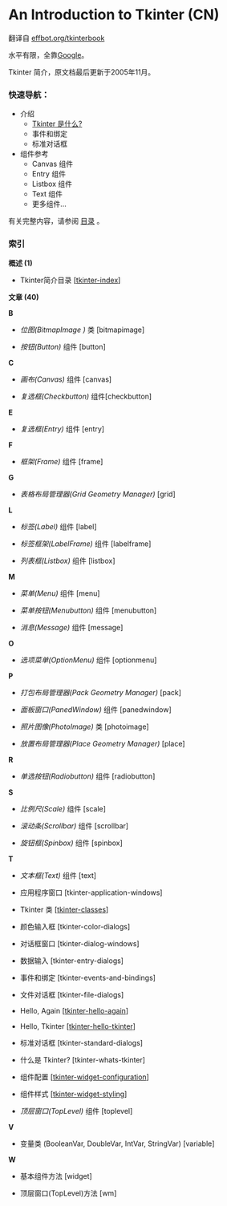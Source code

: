 # An Introduction to Tkinter (CN) #
翻译自 [effbot.org/tkinterbook](http://effbot.org/tkinterbook/)

水平有限，全靠[Google](http://translate.google.cn/)。


Tkinter 简介，原文档最后更新于2005年11月。

### 快速导航： ###

- 介绍
  - [Tkinter 是什么?](whats-tkinter.md)
  - 事件和绑定
  - 标准对话框
- 组件参考
  - Canvas 组件
  - Entry 组件
  - Listbox 组件
  - Text 组件
  - 更多组件…


有关完整内容，请参阅 [目录](index.md) 。

### 索引 ###

**概述 (1)**

- Tkinter简介目录 [[tkinter-index](index.md)]

**文章 (40)**

**B**

- *位图(BitmapImage )* 类 [bitmapimage]

- *按钮(Button)* 组件 [button]

**C**

- *画布(Canvas)* 组件 [canvas]

- *复选框(Checkbutton)* 组件[checkbutton]

**E**

- *复选框(Entry)* 组件 [entry]

**F**

- *框架(Frame)* 组件 [frame]

**G**

- *表格布局管理器(Grid Geometry Manager)* [grid]

**L**

- *标签(Label)* 组件 [label]

- *标签框架(LabelFrame)* 组件 [labelframe]

- *列表框(Listbox)* 组件 [listbox]

**M**

- *菜单(Menu)* 组件 [menu]

- *菜单按钮(Menubutton)* 组件 [menubutton]

- *消息(Message)* 组件 [message]

**O**

- *选项菜单(OptionMenu)* 组件 [optionmenu]

**P**

- *打包布局管理器(Pack Geometry Manager)* [pack]

- *面板窗口(PanedWindow)* 组件 [panedwindow]

- *照片图像(PhotoImage)* 类 [photoimage]

- *放置布局管理器(Place Geometry Manager)* [place]

**R**

- *单选按钮(Radiobutton)* 组件 [radiobutton]

**S**

- *比例尺(Scale)* 组件 [scale]

- *滚动条(Scrollbar)* 组件 [scrollbar]

- *旋钮框(Spinbox)* 组件 [spinbox]

**T**

- *文本框(Text)* 组件 [text]

- 应用程序窗口 [tkinter-application-windows]

- Tkinter 类 [[tkinter-classes](tkinter-classes.md)]

- 颜色输入框 [tkinter-color-dialogs]

- 对话框窗口 [tkinter-dialog-windows]

- 数据输入 [tkinter-entry-dialogs]

- 事件和绑定 [tkinter-events-and-bindings]

- 文件对话框 [tkinter-file-dialogs]

- Hello, Again [[tkinter-hello-again](hello-again.md)]

- Hello, Tkinter [[tkinter-hello-tkinter](hello-tkinter.md)]

- 标准对话框 [tkinter-standard-dialogs]

- 什么是 Tkinter? [tkinter-whats-tkinter]

- 组件配置 [[tkinter-widget-configuration](widget-configuration.md)]

- 组件样式 [[tkinter-widget-styling](widget-styling.md)]

- *顶层窗口(TopLevel)* 组件 [toplevel]

**V**

- 变量类 (BooleanVar, DoubleVar, IntVar, StringVar) [variable]

**W**

- 基本组件方法 [widget]

- 顶层窗口(TopLevel)方法 [wm]
